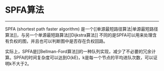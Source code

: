 # SPFA算法

---

SPFA (shortest path faster algorithm) 是一个[[单源最短路径算法|单源最短路径算法]]，与另一个单源最短路算法[[Dijkstra算法]]
不同的是SPFA可以用来处理含有负权的图，并且也可以判断图中是否存在负权回路。


实际上，SPFA是[[Bellman-Ford算法]]的一种队列实现，减少了不必要的冗余计算。SPFA的时间复杂度可以达到O(kE)，k是每一个节点的平均进队次数，可以证明k不大于2。